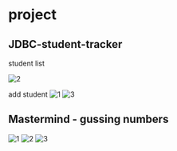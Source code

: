 # project

## JDBC-student-tracker 

student list

![2](https://user-images.githubusercontent.com/26092150/43085381-e7674738-8e68-11e8-983b-37c6299b9f27.JPG)

add student
![1](https://user-images.githubusercontent.com/26092150/43085422-fe2382a2-8e68-11e8-85e2-88faeb6032fb.JPG)
![3](https://user-images.githubusercontent.com/26092150/43085429-00536880-8e69-11e8-86e7-c9b59d6dc119.JPG)


## Mastermind - gussing numbers

![1](https://user-images.githubusercontent.com/26092150/43086278-fb4f9c6c-8e6a-11e8-9cc1-e285ae85f472.JPG)
![2](https://user-images.githubusercontent.com/26092150/43086280-fb5e1e18-8e6a-11e8-80a9-40af01049c54.JPG)
![3](https://user-images.githubusercontent.com/26092150/43086281-fb6b1708-8e6a-11e8-8d4b-bf3dc7bd5d94.JPG)


